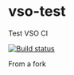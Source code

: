 # vso-test
Test VSO CI

[![Build status](https://wpt-ci-demos.visualstudio.com/Pure%20VSO%20CI/_apis/build/status/Pure%20VSO%20CI-.NET%20Desktop-CI)](https://wpt-ci-demos.visualstudio.com/Pure%20VSO%20CI/_build/latest?definitionId=1)

From a fork
